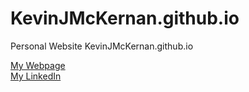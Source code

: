 # KevinJMcKernan.github.io
Personal Website 
KevinJMcKernan.github.io

<a href="https://KevinJMcKernan.github.io">My Webpage</a>
</br>
<a href="https://www.linkedin.com/in/kevin-mckernan-201654145/">My LinkedIn</a>



